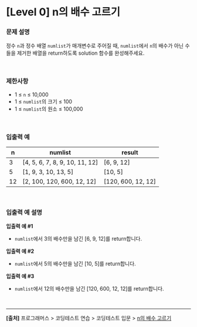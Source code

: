 # [Level 0] n의 배수 고르기

### 문제 설명
정수 `n`과 정수 배열 `numlist`가 매개변수로 주어질 때, `numlist`에서 `n`의 배수가 아닌 수들을 제거한 배열을 return하도록 solution 함수를 완성해주세요.

<br>

### 제한사항
* 1 ≤ `n` ≤ 10,000
* 1 ≤ `numlist`의 크기 ≤ 100
* 1 ≤ `numlist`의 원소 ≤ 100,000

<br>

### 입출력 예
|n|numlist|result|
|---|---|---|
|3|[4, 5, 6, 7, 8, 9, 10, 11, 12]|[6, 9, 12]|
|5|[1, 9, 3, 10, 13, 5]|[10, 5]|
|12|[2, 100, 120, 600, 12, 12]|[120, 600, 12, 12]|

<br>

### 입출력 예 설명
**입출력 예 #1**
* `numlist`에서 3의 배수만을 남긴 [6, 9, 12]를 return합니다.

**입출력 예 #2**
* `numlist`에서 5의 배수만을 남긴 [10, 5]를 return합니다.

**입출력 예 #3**
* `numlist`에서 12의 배수만을 남긴 [120, 600, 12, 12]를 return합니다.

<br>

---
**[출처]** 프로그래머스 > 코딩테스트 연습 > 코딩테스트 입문 > [n의 배수 고르기](https://school.programmers.co.kr/learn/courses/30/lessons/120905)